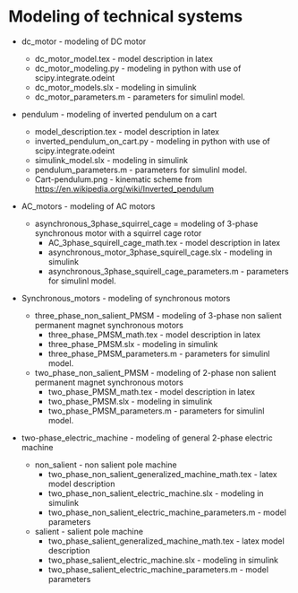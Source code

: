 # Modeling of technical systems

- dc_motor - modeling of DC motor
    - dc_motor_model.tex - model description in latex
    - dc_motor_modeling.py - modeling in python with use of scipy.integrate.odeint
    - dc_motor_models.slx - modeling in simulink
    - dc_motor_parameters.m - parameters for simulinl model.
    
 - pendulum - modeling of inverted pendulum on a cart
    - model_description.tex - model description in latex
    - inverted_pendulum_on_cart.py - modeling in python with use of scipy.integrate.odeint
    - simulink_model.slx - modeling in simulink
    - pendulum_parameters.m - parameters for simulinl model.
    - Cart-pendulum.png - kinematic scheme from https://en.wikipedia.org/wiki/Inverted_pendulum

- AC_motors - modeling of AC motors
   - asynchronous_3phase_squirrel_cage = modeling of 3-phase synchronous motor with a squirrel cage rotor
      - AC_3phase_squirell_cage_math.tex - model description in latex
      - asynchronous_motor_3phase_squirell_cage.slx - modeling in simulink
      - asynchronous_3phase_squirell_cage_parameters.m - parameters for simulinl model.

- Synchronous_motors - modeling of synchronous motors
   - three_phase_non_salient_PMSM - modeling of 3-phase non salient permanent magnet synchronous motors
      - three_phase_PMSM_math.tex - model description in latex
      - three_phase_PMSM.slx - modeling in simulink
      - three_phase_PMSM_parameters.m - parameters for simulinl model.
   - two_phase_non_salient_PMSM - modeling of 2-phase non salient permanent magnet synchronous motors
      - two_phase_PMSM_math.tex - model description in latex
      - two_phase_PMSM.slx - modeling in simulink
      - two_phase_PMSM_parameters.m - parameters for simulinl model.

- two-phase_electric_machine - modeling of general 2-phase electric machine
   - non_salient - non salient pole machine
      - two_phase_non_salient_generalized_machine_math.tex - latex model description
      - two_phase_non_salient_electric_machine.slx - modeling in simulink
      - two_phase_non_salient_electric_machine_parameters.m - model parameters
  - salient - salient pole machine
      - two_phase_salient_generalized_machine_math.tex - latex model description
      - two_phase_salient_electric_machine.slx - modeling in simulink
      - two_phase_salient_electric_machine_parameters.m - model parameters


 
